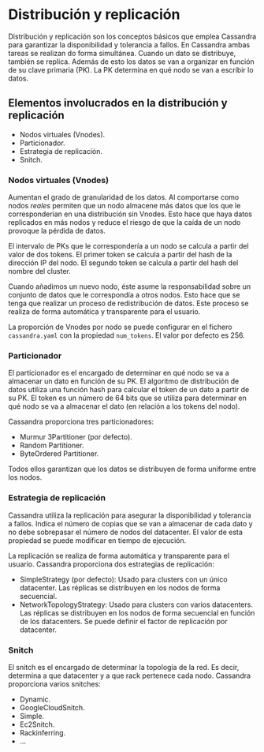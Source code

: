 # Distribución y replicación

Distribución y replicación son los conceptos básicos que emplea Cassandra para garantizar la disponibilidad y tolerancia a fallos. En Cassandra ambas tareas se realizan do forma simultánea. Cuando un dato se distribuye, también se replica. Además de esto los datos se van a organizar en función de su clave primaria (PK). La PK determina en qué nodo se van a escribir lo datos.

## Elementos involucrados en la distribución y replicación

* Nodos virtuales (Vnodes).
* Particionador.
* Estrategia de replicación.
* Snitch.

### Nodos virtuales (Vnodes)

Aumentan el grado de granularidad de los datos. Al comportarse como nodos *reales* permiten que un nodo almacene más datos que los que le corresponderían en una distribución sin Vnodes. Esto hace que haya datos replicados en más nodos y reduce el riesgo de que la caída de un nodo provoque la pérdida de datos.

El intervalo de PKs que le correspondería a un nodo se calcula a partir del valor de dos tokens. El primer token se calcula a partir del hash de la dirección IP del nodo. El segundo token se calcula a partir del hash del nombre del cluster.

Cuando añadimos un nuevo nodo, éste asume la responsabilidad sobre un conjunto de datos que le correspondía a otros nodos. Esto hace que se tenga que realizar un proceso de redistribución de datos. Este proceso se realiza de forma automática y transparente para el usuario.

La proporción de Vnodes por nodo se puede configurar en el fichero `cassandra.yaml` con la propiedad `num_tokens`. El valor por defecto es 256.

### Particionador

El particionador es el encargado de determinar en qué nodo se va a almacenar un dato en función de su PK. El algoritmo de distribución de datos utiliza una función hash para calcular el token de un dato a partir de su PK. El token es un número de 64 bits que se utiliza para determinar en qué nodo se va a almacenar el dato (en relación a los tokens del nodo).

 Cassandra proporciona tres particionadores:

* Murmur 3Partitioner (por defecto).
* Random Partitioner.
* ByteOrdered Partitioner.

Todos ellos garantizan que los datos se distribuyen de forma uniforme entre los nodos.

### Estrategia de replicación

Cassandra utiliza la replicación para asegurar la disponibilidad y tolerancia a fallos. Indica el número de copias que se van a almacenar de cada dato y no debe sobrepasar el número de nodos del datacenter. El valor de esta propiedad se puede modificar en tiempo de ejecución.

La replicación se realiza de forma automática y transparente para el usuario. Cassandra proporciona dos estrategias de replicación:

* SimpleStrategy (por defecto): Usado para clusters con un único datacenter. Las réplicas se distribuyen en los nodos de forma secuencial.
* NetworkTopologyStrategy: Usado para clusters con varios datacenters. Las réplicas se distribuyen en los nodos de forma secuencial en función de los datacenters. Se puede definir el factor de replicación por datacenter.

### Snitch

El snitch es el encargado de determinar la topología de la red. Es decir, determina a que datacenter y a que rack pertenece cada nodo. Cassandra proporciona varios snitches:

* Dynamic.
* GoogleCloudSnitch.
* Simple.
* Ec2Snitch.
* Rackinferring.
* ...

